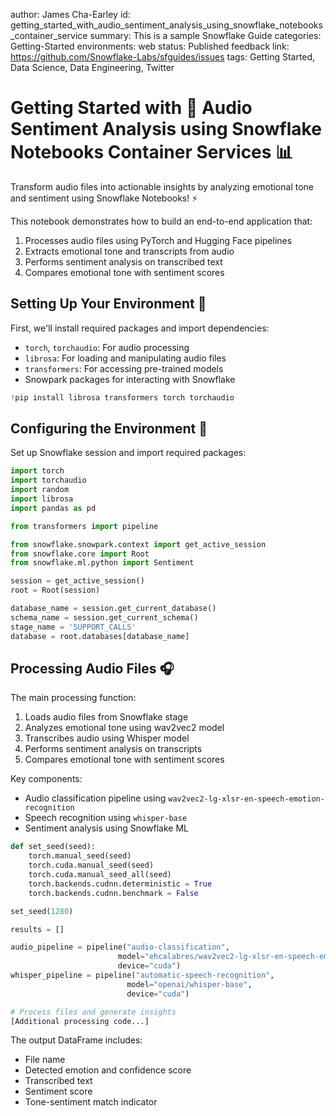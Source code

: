 author: James Cha-Earley
id: getting_started_with_audio_sentiment_analysis_using_snowflake_notebooks_container_service
summary: This is a sample Snowflake Guide
categories: Getting-Started
environments: web
status: Published 
feedback link: https://github.com/Snowflake-Labs/sfguides/issues
tags: Getting Started, Data Science, Data Engineering, Twitter 

# Getting Started with 🎤 Audio Sentiment Analysis using Snowflake Notebooks Container Services 📊

Transform audio files into actionable insights by analyzing emotional tone and sentiment using Snowflake Notebooks! ⚡️

This notebook demonstrates how to build an end-to-end application that:
1. Processes audio files using PyTorch and Hugging Face pipelines
2. Extracts emotional tone and transcripts from audio
3. Performs sentiment analysis on transcribed text
4. Compares emotional tone with sentiment scores

## Setting Up Your Environment 🎒

First, we'll install required packages and import dependencies:
- `torch`, `torchaudio`: For audio processing
- `librosa`: For loading and manipulating audio files
- `transformers`: For accessing pre-trained models
- Snowpark packages for interacting with Snowflake

```python
!pip install librosa transformers torch torchaudio
```

## Configuring the Environment 🔧

Set up Snowflake session and import required packages:

```python
import torch
import torchaudio
import random
import librosa
import pandas as pd

from transformers import pipeline

from snowflake.snowpark.context import get_active_session
from snowflake.core import Root
from snowflake.ml.python import Sentiment 

session = get_active_session()
root = Root(session)

database_name = session.get_current_database()
schema_name = session.get_current_schema()
stage_name = 'SUPPORT_CALLS'
database = root.databases[database_name]
```

## Processing Audio Files 🎧

The main processing function:
1. Loads audio files from Snowflake stage
2. Analyzes emotional tone using wav2vec2 model
3. Transcribes audio using Whisper model
4. Performs sentiment analysis on transcripts
5. Compares emotional tone with sentiment scores

Key components:
- Audio classification pipeline using `wav2vec2-lg-xlsr-en-speech-emotion-recognition`
- Speech recognition using `whisper-base`
- Sentiment analysis using Snowflake ML

```python
def set_seed(seed):
    torch.manual_seed(seed)
    torch.cuda.manual_seed(seed)
    torch.cuda.manual_seed_all(seed)
    torch.backends.cudnn.deterministic = True
    torch.backends.cudnn.benchmark = False

set_seed(1280)

results = []

audio_pipeline = pipeline("audio-classification", 
                        model="ehcalabres/wav2vec2-lg-xlsr-en-speech-emotion-recognition", 
                        device="cuda")
whisper_pipeline = pipeline("automatic-speech-recognition", 
                          model="openai/whisper-base", 
                          device="cuda")

# Process files and generate insights
[Additional processing code...]
```

The output DataFrame includes:
- File name
- Detected emotion and confidence score
- Transcribed text
- Sentiment score
- Tone-sentiment match indicator
